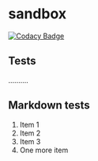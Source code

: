# sandbox

[![Codacy Badge](https://app.codacy.com/project/badge/Grade/0f1ae7df72094fdc9385d19244e82f1f)](https://www.codacy.com/gh/codacy-docs/sandbox/dashboard?utm_source=github.com&amp;utm_medium=referral&amp;utm_content=codacy-docs/sandbox&amp;utm_campaign=Badge_Grade)

## Tests

..........

## Markdown tests

1.  Item 1
1.  Item 2
1.  Item 3
1.  One more item
